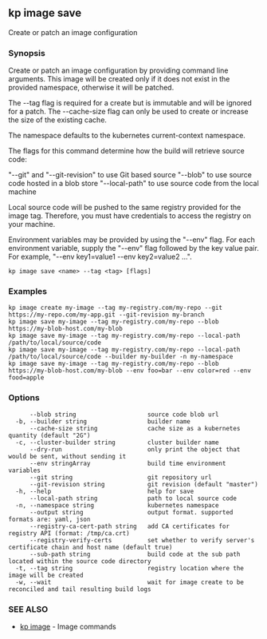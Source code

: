 ## kp image save

Create or patch an image configuration

### Synopsis

Create or patch an image configuration by providing command line arguments.
This image will be created only if it does not exist in the provided namespace, otherwise it will be patched.

The --tag flag is required for a create but is immutable and will be ignored for a patch.
The --cache-size flag can only be used to create or increase the size of the existing cache.

The namespace defaults to the kubernetes current-context namespace.

The flags for this command determine how the build will retrieve source code:

  "--git" and "--git-revision" to use Git based source
  "--blob" to use source code hosted in a blob store
  "--local-path" to use source code from the local machine

Local source code will be pushed to the same registry provided for the image tag.
Therefore, you must have credentials to access the registry on your machine.

Environment variables may be provided by using the "--env" flag.
For each environment variable, supply the "--env" flag followed by the key value pair.
For example, "--env key1=value1 --env key2=value2 ...".

```
kp image save <name> --tag <tag> [flags]
```

### Examples

```
kp image create my-image --tag my-registry.com/my-repo --git https://my-repo.com/my-app.git --git-revision my-branch
kp image save my-image --tag my-registry.com/my-repo --blob https://my-blob-host.com/my-blob
kp image save my-image --tag my-registry.com/my-repo --local-path /path/to/local/source/code
kp image save my-image --tag my-registry.com/my-repo --local-path /path/to/local/source/code --builder my-builder -n my-namespace
kp image save my-image --tag my-registry.com/my-repo --blob https://my-blob-host.com/my-blob --env foo=bar --env color=red --env food=apple
```

### Options

```
      --blob string                    source code blob url
  -b, --builder string                 builder name
      --cache-size string              cache size as a kubernetes quantity (default "2G")
  -c, --cluster-builder string         cluster builder name
      --dry-run                        only print the object that would be sent, without sending it
      --env stringArray                build time environment variables
      --git string                     git repository url
      --git-revision string            git revision (default "master")
  -h, --help                           help for save
      --local-path string              path to local source code
  -n, --namespace string               kubernetes namespace
      --output string                  output format. supported formats are: yaml, json
      --registry-ca-cert-path string   add CA certificates for registry API (format: /tmp/ca.crt)
      --registry-verify-certs          set whether to verify server's certificate chain and host name (default true)
      --sub-path string                build code at the sub path located within the source code directory
  -t, --tag string                     registry location where the image will be created
  -w, --wait                           wait for image create to be reconciled and tail resulting build logs
```

### SEE ALSO

* [kp image](kp_image.md)	 - Image commands

